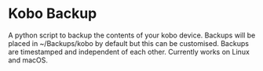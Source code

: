 # Kobo Backup

A python script to backup the contents of your kobo device. Backups will be placed in ~/Backups/kobo by default but this can be customised. Backups are timestamped and independent of each other. Currently works on Linux and macOS.
